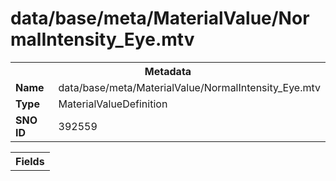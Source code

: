 <h1>data/base/meta/MaterialValue/NormalIntensity_Eye.mtv</h1><table><tr><th colspan="100%">Metadata</th></tr><tr><td><b>Name</b></td><td>data/base/meta/MaterialValue/NormalIntensity_Eye.mtv</td></tr><tr><td><b>Type</b></td><td>MaterialValueDefinition</td></tr><tr><td><b>SNO ID</b></td><td>392559</td></tr></table>

<table><tr><th colspan="100%">Fields</th></tr></table>


